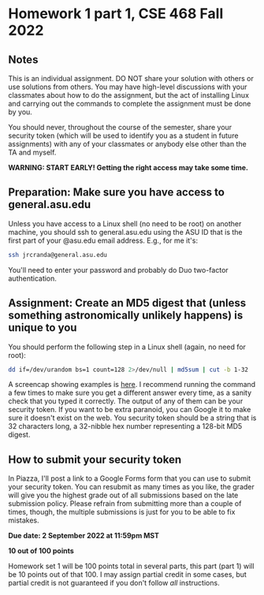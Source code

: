 
# Homework 1 part 1, CSE 468 Fall 2022

## Notes

This is an individual assignment. DO NOT share your solution with others or use
solutions from others.  You may have high-level discussions with your
classmates about how to do the assignment, but the act of installing Linux and
carrying out the commands to complete the assignment must be done by you.

You should never, throughout the course of the semester, share your security
token  (which will be used to identify you as a student in future assignments)
with any of your classmates or anybody else other than the TA and myself.

**WARNING: START EARLY! Getting the right access may take some time.**

## Preparation: Make sure you have access to general.asu.edu

Unless you have access to a Linux shell (no need to be root) on another
machine, you should ssh to general.asu.edu using the ASU ID that is the first part of your @asu.edu email address.  E.g., for me it's:

```bash
ssh jrcranda@general.asu.edu
```

You'll need to enter your password and probably do Duo two-factor
authentication.

## Assignment: Create an MD5 digest that (unless something astronomically unlikely happens) is unique to you

You should perform the following step in a Linux shell (again, no need for root):

```bash
dd if=/dev/urandom bs=1 count=128 2>/dev/null | md5sum | cut -b 1-32
```

A screencap showing examples is [here](md5songeneral.png).  I recommend running the command a few times to make sure you get a different answer every time, as a sanity check that you typed it correctly.  The output of any of them can be your security token.  If you want to be extra paranoid, you can Google it to make sure it doesn't exist on the web.  You security token should be a string that is 32 characters long, a 32-nibble hex number representing a 128-bit MD5 digest.

## How to submit your security token

In Piazza, I'll post a link to a Google Forms form that you can use to submit
your security token.  You can resubmit as many times as you like, the grader
will give you the highest grade out of all submissions based on the late
submission policy.  Please refrain from submitting more than a couple of times,
though, the multiple submissions is just for you to be able to fix mistakes.


__Due date: 2 September 2022 at 11:59pm MST__

__10 out of 100 points__

Homework set 1 will be 100 points total in several parts, this part (part 1)
will be 10 points out of that 100.  I may assign partial credit in some cases,
but partial credit is not guaranteed if you don't follow *all* instructions.

